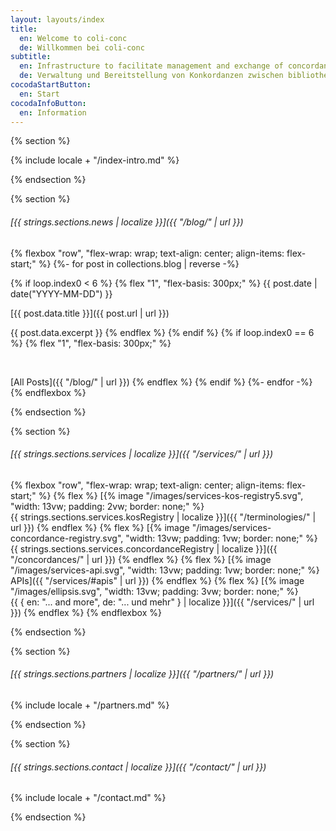```yaml
---
layout: layouts/index
title:
  en: Welcome to coli-conc
  de: Willkommen bei coli-conc
subtitle:
  en: Infrastructure to facilitate management and exchange of concordances between library knowledge organization systems
  de: Verwaltung und Bereitstellung von Konkordanzen zwischen bibliothekarischen Wissensorganisationsystemen
cocodaStartButton:
  en: Start
cocodaInfoButton:
  en: Information
---
```


{% section %}

{% include locale + "/index-intro.md" %}

{% endsection %}

{% section %}

###### [{{ strings.sections.news | localize }}]({{ "/blog/" | url }})
{% flexbox "row", "flex-wrap: wrap; text-align: center; align-items: flex-start;" %}
{%- for post in collections.blog | reverse -%}
  <!-- Show 6 latest news. -->
  {% if loop.index0 < 6 %}
  {% flex "1", "flex-basis: 300px;" %}
  <span class="font-weight-bold">{{ post.date | date("YYYY-MM-DD") }}</span>

  [{{ post.data.title }}]({{ post.url | url }})

  {{ post.data.excerpt }}
  {% endflex %}
  {% endif %}
  {% if loop.index0 == 6 %}
  {% flex "1", "flex-basis: 300px;" %}
  <p>&#8203;</p>

  [All Posts]({{ "/blog/" | url }})
  {% endflex %}
  {% endif %}
{%- endfor -%}
{% endflexbox %}

{% endsection %}

{% section %}

###### [{{ strings.sections.services | localize }}]({{ "/services/" | url }})

{% flexbox "row", "flex-wrap: wrap; text-align: center; align-items: flex-start;" %}
  {% flex %}
  [{% image "/images/services-kos-registry5.svg", "width: 13vw; padding: 2vw; border: none;" %}<br>{{ strings.sections.services.kosRegistry | localize }}]({{ "/terminologies/" | url }})
  {% endflex %}
  {% flex %}
  [{% image "/images/services-concordance-registry.svg", "width: 13vw; padding: 1vw; border: none;" %}<br>{{ strings.sections.services.concordanceRegistry | localize }}]({{ "/concordances/" | url }})
  {% endflex %}
  {% flex %}
  [{% image "/images/services-api.svg", "width: 13vw; padding: 1vw; border: none;" %}<br>APIs]({{ "/services/#apis" | url }})
  {% endflex %}
  {% flex %}
  [{% image "/images/ellipsis.svg", "width: 13vw; padding: 3vw; border: none;" %}<br>{{ { en: "... and more", de: "... und mehr" } | localize }}]({{ "/services/" | url }})
  {% endflex %}
{% endflexbox %}

{% endsection %}

{% section %}

###### [{{ strings.sections.partners | localize }}]({{ "/partners/" | url }})

{% include locale + "/partners.md" %}

{% endsection %}

{% section %}

###### [{{ strings.sections.contact | localize }}]({{ "/contact/" | url }})

{% include locale + "/contact.md" %}

{% endsection %}
